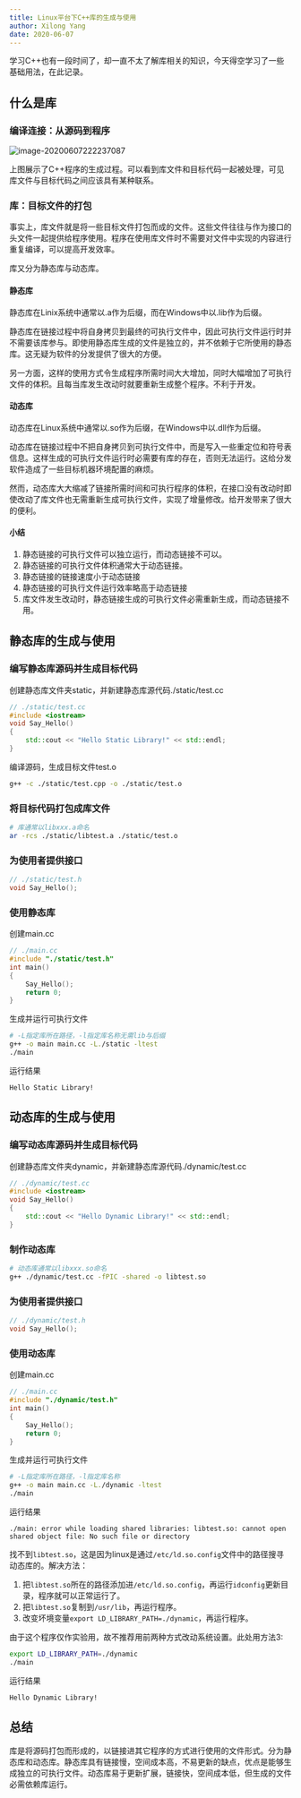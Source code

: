 ```yaml
---
title: Linux平台下C++库的生成与使用
author: Xilong Yang
date: 2020-06-07 
---
```


学习C++也有一段时间了，却一直不太了解库相关的知识，今天得空学习了一些基础用法，在此记录。

## 什么是库

### 编译连接：从源码到程序

![image-20200607222237087](https://img.xilong.site/20200607/image-20200607222237087.png)

上图展示了C++程序的生成过程。可以看到库文件和目标代码一起被处理，可见库文件与目标代码之间应该具有某种联系。

### 库：目标文件的打包

事实上，库文件就是将一些目标文件打包而成的文件。这些文件往往与作为接口的头文件一起提供给程序使用。程序在使用库文件时不需要对文件中实现的内容进行重复编译，可以提高开发效率。

库又分为静态库与动态库。

#### 静态库

静态库在Linix系统中通常以.a作为后缀，而在Windows中以.lib作为后缀。

静态库在链接过程中将自身拷贝到最终的可执行文件中，因此可执行文件运行时并不需要该库参与。即使用静态库生成的文件是独立的，并不依赖于它所使用的静态库。这无疑为软件的分发提供了很大的方便。

另一方面，这样的使用方式令生成程序所需时间大大增加，同时大幅增加了可执行文件的体积。且每当库发生改动时就要重新生成整个程序。不利于开发。

#### 动态库

动态库在Linux系统中通常以.so作为后缀，在Windows中以.dll作为后缀。

动态库在链接过程中不把自身拷贝到可执行文件中，而是写入一些重定位和符号表信息。这样生成的可执行文件运行时必需要有库的存在，否则无法运行。这给分发软件造成了一些目标机器环境配置的麻烦。

然而，动态库大大缩减了链接所需时间和可执行程序的体积，在接口没有改动时即使改动了库文件也无需重新生成可执行文件，实现了增量修改。给开发带来了很大的便利。

#### 小结

1. 静态链接的可执行文件可以独立运行，而动态链接不可以。
2. 静态链接的可执行文件体积通常大于动态链接。
3. 静态链接的链接速度小于动态链接
4. 静态链接的可执行文件运行效率略高于动态链接
5. 库文件发生改动时，静态链接生成的可执行文件必需重新生成，而动态链接不用。

## 静态库的生成与使用

### 编写静态库源码并生成目标代码

创建静态库文件夹static，并新建静态库源代码./static/test.cc

```cpp
// ./static/test.cc
#include <iostream>
void Say_Hello()
{
    std::cout << "Hello Static Library!" << std::endl;
}
```

编译源码，生成目标文件test.o

```bash
g++ -c ./static/test.cpp -o ./static/test.o
```

### 将目标代码打包成库文件

```bash
# 库通常以libxxx.a命名
ar -rcs ./static/libtest.a ./static/test.o
```

### 为使用者提供接口

```cpp
// ./static/test.h
void Say_Hello();
```

### 使用静态库

创建main.cc

```cpp
// ./main.cc
#include "./static/test.h"
int main()
{
    Say_Hello();
    return 0;
}
```

生成并运行可执行文件

```bash
# -L指定库所在路径，-l指定库名称无需lib与后缀
g++ -o main main.cc -L./static -ltest
./main
```

运行结果

```
Hello Static Library!
```

## 动态库的生成与使用

### 编写动态库源码并生成目标代码

创建静态库文件夹dynamic，并新建静态库源代码./dynamic/test.cc

```cpp
// ./dynamic/test.cc
#include <iostream>
void Say_Hello()
{
    std::cout << "Hello Dynamic Library!" << std::endl;
}
```

### 制作动态库

```bash
# 动态库通常以libxxx.so命名
g++ ./dynamic/test.cc -fPIC -shared -o libtest.so
```

### 为使用者提供接口

```cpp
// ./dynamic/test.h
void Say_Hello();
```

### 使用动态库

创建main.cc

```cpp
// ./main.cc
#include "./dynamic/test.h"
int main()
{
    Say_Hello();
    return 0;
}
```

生成并运行可执行文件

```bash
# -L指定库所在路径，-l指定库名称
g++ -o main main.cc -L./dynamic -ltest
./main
```

运行结果

```
./main: error while loading shared libraries: libtest.so: cannot open shared object file: No such file or directory
```

找不到`libtest.so`，这是因为linux是通过`/etc/ld.so.config`文件中的路径搜寻动态库的。解决方法：

1. 把`libtest.so`所在的路径添加进`/etc/ld.so.config`，再运行`idconfig`更新目录，程序就可以正常运行了。
2. 把`libtest.so`复制到`/usr/lib`，再运行程序。
3. 改变坏境变量`export LD_LIBRARY_PATH=./dynamic`，再运行程序。

由于这个程序仅作实验用，故不推荐用前两种方式改动系统设置。此处用方法3:

```bash
export LD_LIBRARY_PATH=./dynamic
./main
```

运行结果

```
Hello Dynamic Library!
```

## 总结

库是将源码打包而形成的，以链接进其它程序的方式进行使用的文件形式。分为静态库和动态库。静态库具有链接慢，空间成本高，不易更新的缺点，优点是能够生成独立的可执行文件。动态库易于更新扩展，链接快，空间成本低，但生成的文件必需依赖库运行。
